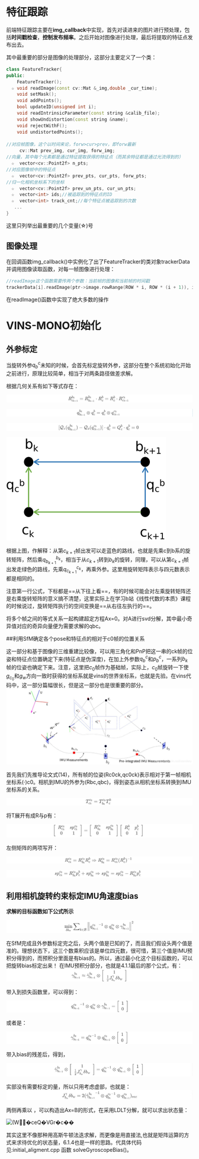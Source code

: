 # 特征跟踪

前端特征跟踪主要在**img_callback**中实现，首先对读进来的图片进行预处理，包括**时间戳检查**，**控制发布频率**。之后开始对图像进行处理，最后将提取的特征点发布出去。

其中最重要的部分是图像的处理部分，这部分主要定义了一个类：

```c++
class FeatureTracker{
public:
    FeatureTracker();
  ☆ void readImage(const cv::Mat &_img,double _cur_time); 
    void setMask();
    void addPoints();
    bool updateID(unsigned int i);
    void readIntrinsicParameter(const string &calib_file);
    void showUndistortion(const string &name);
    void rejectWithF();
    void undistortedPoints();
    
//对应帧图像，这个以时间来论，forw>cur>prev，即forw最新
     cv::Mat prev_img, cur_img, forw_img;
//向量，其中每个元素都是通过特征提取获得的特征点（而其余特征都是通过光流得到的）
  ☆  vector<cv::Point2f> n_pts;
//对应图像帧中的特征点    
  ☆  vector<cv::Point2f> prev_pts, cur_pts, forw_pts;
//归一化相机坐标系下的坐标
  ☆  vector<cv::Point2f> prev_un_pts, cur_un_pts;
  ☆  vector<int> ids;//被追踪到的特征点的ID
  ☆  vector<int> track_cnt;//每个特征点被追踪到的次数
   ...
}
```

这里只列举出最重要的几个变量(☆)号

## 图像处理

在回调函数img_callback()中实例化了出了FeatureTracker的类对象trackerData并调用图像读取函数，对每一帧图像进行处理：

```c++
//readImage这个函数需要传两个参数：当前帧的图像和当前帧的时间戳
trackerData[i].readImage(ptr->image.rowRange(ROW * i, ROW * (i + 1)), img_msg->header.stamp.toSec()); 
```

在readImage()函数中实现了绝大多数的操作

# VINS-MONO初始化

## 外参标定

当旋转外参$q_b^c$未知的时候，会首先标定旋转外参，这部分在整个系统初始化开始之前进行，原理比较简单，相当于对两条路径做差求解。

根据几何关系有如下等式存在：

![(Wُ̑�ceQ�VGr�c��](VINS-MONO源码笔记.assets/20200305124508556.jpeg)

![(Wُ̑�ceQ�VGr�c��](VINS-MONO源码笔记.assets/20200305124512636.jpeg)

![(Wُ̑�ceQ�VGr�c��](VINS-MONO源码笔记.assets/20200305124516873.jpeg)

<img src="VINS-MONO源码笔记.assets/选区_001.png" alt="选区_001" style="zoom:50%;" />

根据上图，作解释：从第$c_{k+1}$帧出发可以走蓝色的路线，也就是先乘c到b系的旋转矩阵，然后乘$q_{b_{k+1}}^{b_k}$，相当于从$c_{k+1}$转到$b_{k}$的旋转，同理，可以从第$c_{k+1}$帧出发走绿色的路线，先乘$q_{c_{k+1}}^{c_k}$，再乘外参。这里用旋转矩阵表示与四元数表示都是相同的。

注意第一行公式，下标都是==从下往上看==，有的时候可能会对左乘旋转矩阵还是右乘旋转矩阵的意义搞不清楚，这里实际上在学习b站《线性代数的本质》课程的时候说过，旋转矩阵执行的空间变换是==从右往左执行的==。

将多个帧之间的等式关系一起构建超定方程Ax=0。对A进行svd分解，其中最小奇异值对应的奇异向量便为需要求解的qbc。

##利用SfM确定各个pose和特征点的相对于c0帧的位置关系

这一部分和基于图像的三维重建比较像，可以用三角化和PnP把这一串的ck帧的位姿和特征点位置确定下来(特征点是伪深度)，在加上外参数$q_{b}^{c}$和$p_{b}^{c}$，一系列$b_k$帧的位姿也确定下来。注意，这里把$c_0$帧作为基础帧，实际上，$c_0$帧旋转一下使$g_{c_0}$和$g_w$方向一致时获得的坐标系就是vins的世界坐标系，也就是先验。在vins代码中，这一部分篇幅很长，但是这一部分也是很重要的部分。
![(Wُ̑�ceQ�VGr�c��](VINS-MONO源码笔记.assets/watermark,type_ZmFuZ3poZW5naGVpdGk,shadow_10,text_aHR0cHM6Ly9ibG9nLmNzZG4ubmV0L2l3YW5kZXJ1,size_16,color_FFFFFF,t_70.jpeg)

首先我们先推导论文式(14)，所有帧的位姿(Rc0ck,qc0ck)表示相对于第一帧相机坐标系(·)c0。相机到IMU的外参为(Rbc,qbc)，得到姿态从相机坐标系转换到IMU坐标系的关系。

![(Wُ̑�ceQ�VGr�c��](VINS-MONO源码笔记.assets/20200305130401272.jpeg)

 将T展开有成R与p有：

![(Wُ̑�ceQ�VGr�c��](VINS-MONO源码笔记.assets/20200305130404959.jpeg)

 左侧矩阵的两项写开：

![(Wُ̑�ceQ�VGr�c��](VINS-MONO源码笔记.assets/20200305130410143.jpeg)

![(Wُ̑�ceQ�VGr�c��](VINS-MONO源码笔记.assets/20200305130414163.jpeg)

## 利用相机旋转约束标定IMU角速度bias

**求解的目标函数如下公式所示**

![(Wُ̑�ceQ�VGr�c��](VINS-MONO源码笔记.assets/20200305124616981.jpeg)

在SfM完成且外参数标定完之后，头两个值是已知的了，而且我们假设头两个值是准的。理想状态下，这三个数乘积应该是单位四元数，很可惜，第三个值是IMU预积分得到的，而预积分里面是有bias的。所以，通过最小化这个目标函数的，可以把旋转bias标定出来！
在IMU预积分部分，也就是4.1.1最后的那个公式，有：
![(Wُ̑�ceQ�VGr�c��](VINS-MONO源码笔记.assets/20200305124638602.jpeg)

 带入到损失函数里，可以得到：

![(Wُ̑�ceQ�VGr�c��](VINS-MONO源码笔记.assets/20200305124642815.jpeg)

 或者是：

![(Wُ̑�ceQ�VGr�c��](VINS-MONO源码笔记.assets/20200305124647367.jpeg)

 带入bias的残差后，得到，

![(Wُ̑�ceQ�VGr�c��](VINS-MONO源码笔记.assets/20200305124652980.jpeg)

 实部没有需要标定的量，所以只用考虑虚部，也就是：
![(Wُ̑�ceQ�VGr�c��](VINS-MONO源码笔记.assets/20200305124658572.jpeg)

 两侧再乘以 ，可以构造出Ax=B的形式，在采用LDLT分解，就可以求出状态量：

![(Wُ̑�ceQ�VGr�c��](https://img-blog.csdnimg.cn/20200305124704654.jpeg)

其实这里不像那种用高斯牛顿法迭求解，而更像是用直接法,也就是矩阵运算的方式来求待优化的状态量，6.1.4也是一样的思路。代具体代码见:initial_aligment.cpp 函数 solveGyroscopeBias()。